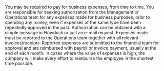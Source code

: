You may be required to pay for business expenses, from time to time. You are responsible for seeking authorization from the Management or Operations team for any expenses made for business purposes, prior to spending any money, even if expenses of the same type have been repeatedly approved in the past. Authorization can be obtained with a simple message in Flowdock or just an e-mail request. Expenses made must be reported to the Operations team together with all relevant invoices/receipts. Reported expenses are submitted to the financial team for approval and are reimbursed with payroll or invoice payment, usually at the end of each month. In cases where the value of expenses is high, the company will make every effort to reimburse the employee in the shortest time possible.